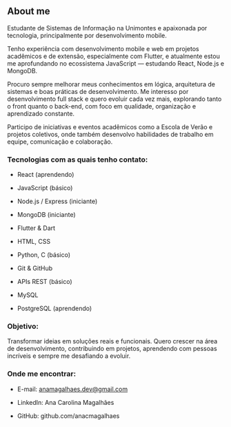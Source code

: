 ## About me
Estudante de Sistemas de Informação na Unimontes e apaixonada por tecnologia, principalmente por desenvolvimento mobile.

Tenho experiência com desenvolvimento mobile e web em projetos acadêmicos e de extensão, especialmente com Flutter, e atualmente estou me aprofundando no ecossistema JavaScript — estudando React, Node.js e MongoDB.

Procuro sempre melhorar meus conhecimentos em lógica, arquitetura de sistemas e boas práticas de desenvolvimento. Me interesso por desenvolvimento full stack e quero evoluir cada vez mais, explorando tanto o front quanto o back-end, com foco em qualidade, organização e aprendizado constante.

Participo de iniciativas e eventos acadêmicos como a Escola de Verão e projetos coletivos, onde também desenvolvo habilidades de trabalho em equipe, comunicação e colaboração.

### Tecnologias com as quais tenho contato:

- React (aprendendo)

- JavaScript (básico)

- Node.js / Express (iniciante)

- MongoDB (iniciante)

- Flutter & Dart

- HTML, CSS

- Python, C (básico)

- Git & GitHub

- APIs REST (básico)

- MySQL 

- PostgreSQL (aprendendo)

### Objetivo:

Transformar ideias em soluções reais e funcionais. Quero crescer na área de desenvolvimento, contribuindo em projetos, aprendendo com pessoas incríveis e sempre me desafiando a evoluir.

### Onde me encontrar:

- E-mail: anamagalhaes.dev@gmail.com

- LinkedIn: Ana Carolina Magalhães

- GitHub: github.com/anacmagalhaes
